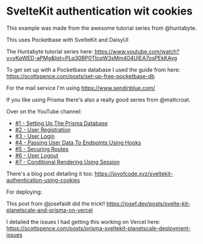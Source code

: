 # SvelteKit authentication wit cookies

This example was made from the awesome tutorial series from
@huntabyte.

This uses Pocketbase with SvelteKit and DaisyUI

The Huntabyte tutorial series here:
https://www.youtube.com/watch?v=vKqWED-aPMg&list=PLq30BP0TIcqW3sMm404UIEA7osPEkKAyg

To get set up with a Pocketbase database I used the guide from here:
https://scottspence.com/posts/set-up-free-pocketbase-db

For the mail service I'm using https://www.sendinblue.com/

If you like using Prisma there's also a really good series from
@mattcroat.

Over on the YouTube channel:

- [#1 - Setting Up The Prisma Database](https://www.youtube.com/watch?v=T935Ya4W5X0)
- [#2 - User Registration](https://www.youtube.com/watch?v=FdjQ3aIZdus)
- [#3 - User Login](https://www.youtube.com/watch?v=BZymeyrGjZI)
- [#4 - Passing User Data To Endpoints Using Hooks](https://www.youtube.com/watch?v=y5FsGQCuDRQ)
- [#5 - Securing Routes](https://www.youtube.com/watch?v=lgjux1BiyNY)
- [#6 - User Logout](https://www.youtube.com/watch?v=DV7_HFg4Ssk)
- [#7 - Conditional Rendering Using Session](https://www.youtube.com/watch?v=7mhMJ1A20v8)

There's a blog post detailing it too:
https://joyofcode.xyz/sveltekit-authentication-using-cookies

For deploying:

This post from @josefaidt did the trick!!
https://josef.dev/posts/svelte-kit-planetscale-and-prisma-on-vercel

I detailed the issues I had getting this working on Vercel here:
https://scottspence.com/posts/prisma-sveltekit-planetscale-deployment-issues
